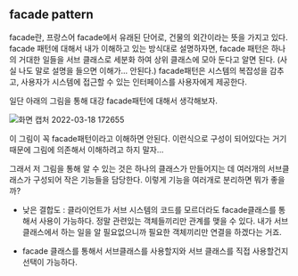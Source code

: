 ## facade pattern

facade란, 프랑스어 facade에서 유래된 단어로, 건물의 외간이라는 뜻을 가지고 있다. facade 패턴에 대해서 내가 이해하고 있는 방식대로 설명하자면, facade 패턴은 하나의 거대한 일들을 서브 클래스로 세분화 하여 상위 클래스에 모아 둔다고 알면 된다. (사실 나도 말로 설명을 들으면 이해가... 안된다.)  facade패턴은 시스템의 복잡성을 감추고, 사용자가 시스템에 접근할 수 있는 인터페이스를 사용자에게 제공한다.

일단 아래의 그림을 통해 대강 facade패턴에 대해서 생각해보자.

![화면 캡처 2022-03-18 172655](https://user-images.githubusercontent.com/81290737/158964475-8a0f122a-781f-46d4-b66b-8835bbe7a885.png)

이 그림이 꼭 facade패턴이라고 이해하면 안된다. 이런식으로 구성이 되어있다는 거기때문에 그림에 의존해서 이해하려고 하지 말자...

그래서 저 그림을 통해 알 수 있는 것은 하나의 클래스가 만들어지는 데 여러개의 서브클래스가 구성되어 작은 기능들을 담당한다. 이렇게 기능을 여러개로 분리하면 뭐가 좋을까?

- 낮은 결합도 : 클라이언트가 서브 시스템의 코드를 모르더라도 facade클래스를 통해서 사용이 가능하다.
  정말 관련있는 객체들끼리만 관계를 맺을 수 있다. 내가 서브 클래스에서 하는 일을 알 필요없으니까 필요한 객체끼리만 연결을 하겠다는 거죠. 

-  facade 클래스를 통해서 서브클래스를 사용할지와 서브 클래스를 직접 사용할건지 선택이 가능하다.



